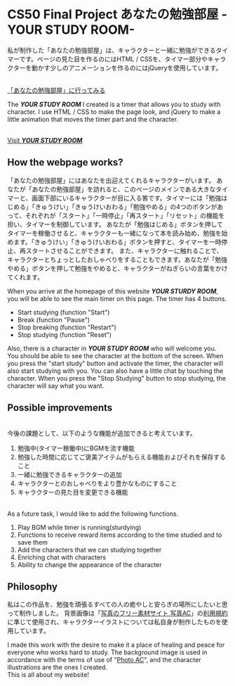 # CS50 Final Project あなたの勉強部屋 -YOUR STUDY ROOM-

私が制作した「あなたの勉強部屋」は、キャラクターと一緒に勉強ができるタイマーです。ページの見た目を作るのにはHTML / CSSを、タイマー部分やキャラクターを動かす少しのアニメーションを作るのにはjQueryを使用しています。

<br>[「あなたの勉強部屋」に行ってみる](https://mikalla.github.io/CS50-FinalProject/)</br>

The ***YOUR STUDY ROOM*** I created is a timer that allows you to study with character. I use HTML / CSS to make the page look, and jQuery to make a little animation that moves the timer part and the character.

<br>[Visit ***YOUR STUDY ROOM***](https://mikalla.github.io/CS50-FinalProject/)</br>

## How the webpage works?
「あなたの勉強部屋」にはあなたを出迎えてくれるキャラクターがいます。
あなたが「あなたの勉強部屋」を訪れると、このページのメインである大きなタイマーと、画面下部にいるキャラクターが目に入る筈です。タイマーには「勉強はじめる」「きゅうけい」「きゅうけいおわる」「勉強やめる」の4つのボタンがあって、それぞれが「スタート」「一時停止」「再スタート」「リセット」の機能を担い、タイマーを制御しています。
あなたが「勉強はじめる」ボタンを押してタイマーを稼働させると、キャラクターも一緒になって本を読み始め、勉強を始めます。「きゅうけい」「きゅうけいおわる」ボタンを押すと、タイマーを一時停止、再スタートさせることができます。
また、キャラクターに触れることで、キャラクターとちょっとしたおしゃべりをすることもできます。あなたが「勉強やめる」ボタンを押して勉強をやめると、キャラクターがねぎらいの言葉をかけてくれます。

When you arrive at the homepage of this website ***YOUR STURDY ROOM***, you will be able to see the main timer on this page. The timer has 4 buttons.
- Start studying (function "Start")
- Break (function "Pause")
- Stop breaking (function "Restart")
- Stop studying (function "Reset")

Also, there is a character in ***YOUR STUDY ROOM*** who will welcome you. You should be able to see the character at the bottom of the screen. When you press the "start study" button and activate the timer, the character will also start studying with you. You can also have a little chat by touching the character. When you press the "Stop Studying" button to stop studying, the character will say what you want.

## Possible improvements
<br>今後の課題として、以下のような機能が追加できると考えています。</br>
1. 勉強中(タイマー稼働中)にBGMを流す機能
2. 勉強した時間に応じてご褒美アイテムがもらえる機能およびそれを保存すること
3. 一緒に勉強できるキャラクターの追加
4. キャラクターとのおしゃべりをより豊かなものにすること
5. キャラクターの見た目を変更できる機能

<br>As a future task, I would like to add the following functions.</br>
1. Play BGM while timer is running(sturdying)
2. Functions to receive reward items according to the time studied and to save them
3. Add the characters that we can studying together
4. Enriching chat with characters
5. Ability to change the appearance of the character

## Philosophy
私はこの作品を、勉強を頑張るすべての人の癒やしと安らぎの場所にしたいと思って制作しました。
背景画像は「[写真のフリー素材サイト 写真AC](https://www.photo-ac.com/)」の[利用規約](https://www.photo-ac.com/main/terms)に準じて使用され、キャラクターイラストについては私自身が制作したものを使用しています。

I made this work with the desire to make it a place of healing and peace for everyone who works hard to study.
The background image is used in accordance with the terms of use of "[Photo AC](https://www.photo-ac.com/)", and the character illustrations are the ones I created.
<br>This is all about my website!</br>
